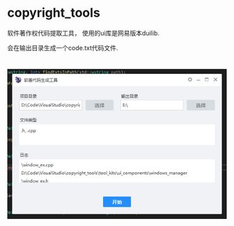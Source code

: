 # copyright_tools
软件著作权代码提取工具， 使用的ui库是网易版本duilib.

会在输出目录生成一个code.txt代码文件.

![](./screenshot.PNG)
=======
